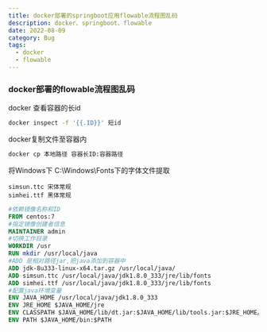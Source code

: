 ```yaml
---
title: docker部署的springboot应用flowable流程图乱码
description: docker、springboot、flowable
date: 2022-08-09
category: Bug
tags:
  - docker
  - flowable
---
```




### docker部署的flowable流程图乱码

docker 查看容器的长id

```sh
docker inspect -f '{{.ID}}' 短id
```

docker复制文件至容器内

```sh
docker cp 本地路径 容器长ID:容器路径
```

将Windows下 C:\Windows\Fonts下的字体文件提取

```
simsun.ttc 宋体常规
simhei.ttf 黑体常规
```

```dockerfile
#依赖镜像名称和ID
FROM centos:7
#指定镜像创建者信息
MAINTAINER admin
#切换工作目录
WORKDIR /usr
RUN mkdir /usr/local/java
#ADD 是相对路径jar,把java添加到容器中
ADD jdk-8u333-linux-x64.tar.gz /usr/local/java/
ADD simsun.ttc /usr/local/java/jdk1.8.0_333/jre/lib/fonts
ADD simhei.ttf /usr/local/java/jdk1.8.0_333/jre/lib/fonts
#配置java环境变量
ENV JAVA_HOME /usr/local/java/jdk1.8.0_333
ENV JRE_HOME $JAVA_HOME/jre
ENV CLASSPATH $JAVA_HOME/lib/dt.jar:$JAVA_HOME/lib/tools.jar:$JRE_HOME/lib:$CLASSPATH
ENV PATH $JAVA_HOME/bin:$PATH
```

